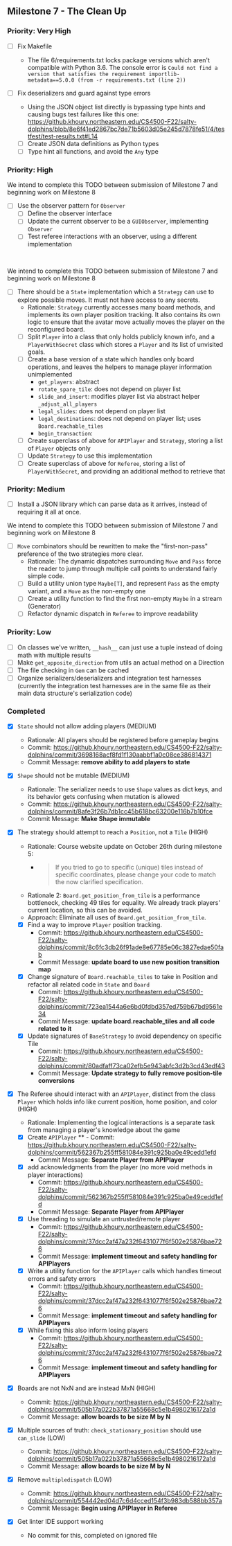 ## Milestone 7 - The Clean Up

### Priority: Very High

- [ ] Fix Makefile
    - The file 6/requirements.txt locks package versions which aren't compatible with Python 3.6. The console error
      is `Could not find a version that satisfies the requirement importlib-metadata==5.0.0 (from -r requirements.txt (line 2))`

- [ ] Fix deserializers and guard against type errors
    - Using the JSON object list directly is bypassing type hints and causing bugs test failures like this
      one: https://github.khoury.northeastern.edu/CS4500-F22/salty-dolphins/blob/8e6f41ed2867bc7de71b5603d05e245d7878fe51/4/testfest/test-results.txt#L14
    - [ ] Create JSON data definitions as Python types
    - [ ] Type hint all functions, and avoid the `Any` type

### Priority: High

We intend to complete this TODO between submission of Milestone 7 and beginning work on Milestone 8
- [ ] Use the observer pattern for `Observer`
    - [ ] Define the observer interface
    - [ ] Update the current observer to be a `GUIObserver`, implementing `Observer`
    - [ ] Test referee interactions with an observer, using a different implementation

&nbsp;

We intend to complete this TODO between submission of Milestone 7 and beginning work on Milestone 8
- [ ] There should be a `State` implementation which a `Strategy` can use to explore possible moves. It must not have
  access to any secrets.
    - Rationale: `Strategy` currently accesses many board methods, and implements its own player position tracking. It
      also contains its own logic to ensure that the avatar move actually moves the player on the reconfigured board.
    - [ ] Split `Player` into a class that only holds publicly known info, and a `PlayerWithSecret` class which stores
      a `Player` and its list of unvisited goals.
    - [ ] Create a base version of a state which handles only board operations, and leaves the helpers to manage player
      information unimplemented
        - `get_players`: abstract
        - `rotate_spare_tile`: does not depend on player list
        - `slide_and_insert`: modifies player list via abstract helper `_adjust_all_players`
        - `legal_slides`: does not depend on player list
        - `legal_destinations`: does not depend on player list; uses `Board.reachable_tiles`
        - `begin_transaction`:
    - [ ] Create superclass of above for `APIPlayer` and `Strategy`, storing a list of `Player` objects only
    - [ ] Update `Strategy` to use this implementation
    - [ ] Create superclass of above for `Referee`, storing a list of `PlayerWithSecret`, and providing an additional
      method to retrieve that

### Priority: Medium

- [ ] Install a JSON library which can parse data as it arrives, instead of requiring it all at once.

We intend to complete this TODO between submission of Milestone 7 and beginning work on Milestone 8
- [ ] `Move` combinators should be rewritten to make the "first-non-pass" preference of the two strategies more clear.
    - Rationale: The dynamic dispatches surrounding `Move` and `Pass` force the reader to jump through multiple call
      points to understand fairly simple code.
    - [ ] Build a utility union type `Maybe[T]`, and represent `Pass` as the empty variant, and a `Move` as the
      non-empty one
    - [ ] Create a utility function to find the first non-empty `Maybe` in a stream (Generator)
    - [ ] Refactor dynamic dispatch in `Referee` to improve readability
    
### Priority: Low

- [ ] On classes we've written, `__hash__` can just use a tuple instead of doing math with multiple results
- [ ] Make `get_opposite_direction` from utils an actual method on a Direction
- [ ] The file checking in `Gem` can be cached
- [ ] Organize serializers/deserializers and integration test harnesses (currently the integration test harnesses are in
  the same file as their main data structure's serialization code)

### Completed

- [x] `State` should not allow adding players (MEDIUM)
    - Rationale: All players should be registered before gameplay begins
    - Commit: https://github.khoury.northeastern.edu/CS4500-F22/salty-dolphins/commit/3698168acf8fd1f130aabbf1a0c08ce386814371
    - Commit Message: **remove ability to add players to state**

- [x] `Shape` should not be mutable (MEDIUM)
    - Rationale: The serializer needs to use `Shape` values as dict keys, and its behavior gets confusing when mutation
      is allowed
    - Commit: https://github.khoury.northeastern.edu/CS4500-F22/salty-dolphins/commit/8afe3f26b7db1cc45b618bc63200e116b7b10fce
    - Commit Message: **Make Shape immutable**

- [x] The strategy should attempt to reach a `Position`, not a `Tile` (HIGH)
    - Rationale: Course website update on October 26th during milestone 5:
        - > If you tried to go to specific (unique) tiles instead of specific coordinates, please change your code to match the now clarified specification.
    - Rationale 2: `Board.get_position_from_tile` is a performance bottleneck, checking 49 tiles for equality. We
      already track players' current location, so this can be avoided.
    - Approach: Eliminate all uses of `Board.get_position_from_tile`.
    - [x] Find a way to improve `Player` position tracking.
        - Commit: https://github.khoury.northeastern.edu/CS4500-F22/salty-dolphins/commit/8c6fc3db26f91ade8e67785e06c3827edae50fab
        - Commit Message: **update board to use new position transition map**
    - [x] Change signature of `Board.reachable_tiles` to take in Position and refactor all related code in `State`
      and `Board`
        - Commit: https://github.khoury.northeastern.edu/CS4500-F22/salty-dolphins/commit/723ea1544a6e6bd0fdbd357ed759b67bd9561e34
        - Commit Message: **update board.reachable_tiles and all code related to it**
    - [x] Update signatures of `BaseStrategy` to avoid dependency on specific Tile
        - Commit: https://github.khoury.northeastern.edu/CS4500-F22/salty-dolphins/commit/80adfaff73ca02efb5e943abfc3d2b3cd43edf43
        - Commit Message: **Update strategy to fully remove position-tile conversions**
        
- [x] The Referee should interact with an `APIPlayer`, distinct from the class `Player` which holds info like current
  position, home position, and color (HIGH)
    - Rationale: Implementing the logical interactions is a separate task from managing a player's knowledge about the
      game
    - [x] Create `APIPlayer`
       ** - Commit: https://github.khoury.northeastern.edu/CS4500-F22/salty-dolphins/commit/562367b255ff581084e391c925ba0e49cedd1efd
        - Commit Message: **Separate Player from APIPlayer**
    - [x] add acknowledgments from the player (no more void methods in player interactions)
        - Commit: https://github.khoury.northeastern.edu/CS4500-F22/salty-dolphins/commit/562367b255ff581084e391c925ba0e49cedd1efd
        - Commit Message: **Separate Player from APIPlayer**
    - [x] Use threading to simulate an untrusted/remote player
        - Commit: https://github.khoury.northeastern.edu/CS4500-F22/salty-dolphins/commit/37dcc2af47a232f6431077f6f502e25876bae726
        - Commit Message: **implement timeout and safety handling for APIPlayers**
    - [x] Write a utility function for the `APIPlayer` calls which handles timeout errors and safety errors
        - Commit: https://github.khoury.northeastern.edu/CS4500-F22/salty-dolphins/commit/37dcc2af47a232f6431077f6f502e25876bae726
        - Commit Message: **implement timeout and safety handling for APIPlayers**
    - [x] While fixing this also inform losing players
        - Commit: https://github.khoury.northeastern.edu/CS4500-F22/salty-dolphins/commit/37dcc2af47a232f6431077f6f502e25876bae726
        - Commit Message: **implement timeout and safety handling for APIPlayers**

- [x] Boards are not NxN and are instead MxN (HIGH)
    - Commit: https://github.khoury.northeastern.edu/CS4500-F22/salty-dolphins/commit/505b17a022b37871a55668c5e1b4980216172a1d
    - Commit Message: **allow boards to be size M by N**
  
- [x] Multiple sources of truth: `check_stationary_position` should use `can_slide` (LOW)
    - Commit: https://github.khoury.northeastern.edu/CS4500-F22/salty-dolphins/commit/505b17a022b37871a55668c5e1b4980216172a1d
    - Commit Message: **allow boards to be size M by N**

- [x] Remove `multipledispatch` (LOW)
    - Commit: https://github.khoury.northeastern.edu/CS4500-F22/salty-dolphins/commit/554442ed04d7c6d4cced154f3b983db588bb357a
    - Commit Message: **Begin using APIPlayer in Referee**

- [x] Get linter IDE support working
    - No commit for this, completed on ignored file
